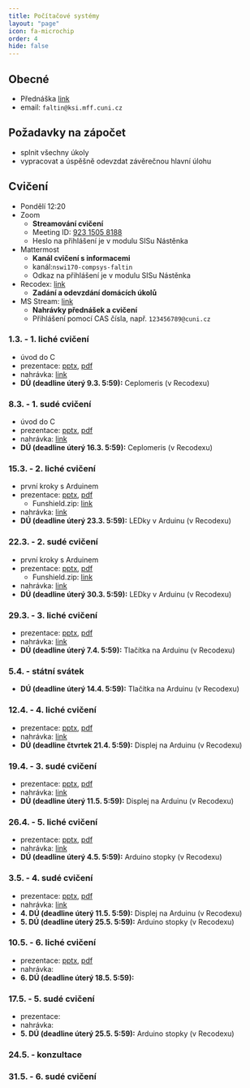 ```yaml
---
title: Počítačové systémy
layout: "page"
icon: fa-microchip
order: 4
hide: false
---
```


## Obecné
- Přednáška [link](https://www.ksi.mff.cuni.cz/teaching/nswi170-web)
- email: `faltin@ksi.mff.cuni.cz`

## Požadavky na zápočet
- splnit všechny úkoly
- vypracovat a úspěšně odevzdat závěrečnou hlavní úlohu

## Cvičení
- Pondělí 12:20
- Zoom
  - **Streamování cvičení**
  - Meeting ID: [923 1505 8188](https://cuni-cz.zoom.us/j/92315058188)
  - Heslo na přihlášení je v modulu SISu Nástěnka
- Mattermost
  - **Kanál cvičení s informacemi**
  - kanál:`nswi170-compsys-faltin`
  - Odkaz na přihlášení je v modulu SISu Nástěnka
- Recodex: [link](https://recodex.mff.cuni.cz/)
  - **Zadání a odevzdání domácích úkolů**
- MS Stream: [link](https://web.microsoftstream.com)
  - **Nahrávky přednášek a cvičení**
  - Přihlášení pomocí CAS čísla, např. `123456789@cuni.cz`

### 1.3. - 1. liché cvičení
- úvod do C
- prezentace: [pptx](data/2020-21/cs/tf-cs-01-C.pptx), [pdf](data/2020-21/cs/tf-cs-01-C.pdf)
- nahrávka: [link](https://web.microsoftstream.com/video/160ff081-e4ef-4280-a351-95af31f49d83)
- **DÚ (deadline úterý 9.3. 5:59):** Ceplomeris (v Recodexu)

### 8.3. - 1. sudé cvičení
- úvod do C
- prezentace: [pptx](data/2020-21/cs/tf-cs-01b-C.pptx), [pdf](data/2020-21/cs/tf-cs-01b-C.pdf)
- nahrávka: [link](https://web.microsoftstream.com/video/f138ef3b-8c52-4a8f-85df-140c02e08cbd)
- **DÚ (deadline úterý 16.3. 5:59):** Ceplomeris (v Recodexu)

### 15.3. - 2. liché cvičení
- první kroky s Arduinem
- prezentace: [pptx](data/2020-21/cs/tf-cs-02.pptx), [pdf](data/2020-21/cs/tf-cs-02.pdf)
  - Funshield.zip: [link](https://www.ksi.mff.cuni.cz/teaching/nswi170-web/download/Funshield.zip)
- nahrávka: [link](https://web.microsoftstream.com/video/43108460-ae51-467d-9e11-1f9b85254d6f)
- **DÚ (deadline úterý 23.3. 5:59):** LEDky v Arduinu (v Recodexu)

### 22.3. - 2. sudé cvičení
- první kroky s Arduinem
- prezentace: [pptx](data/2020-21/cs/tf-cs-02.pptx), [pdf](data/2020-21/cs/tf-cs-02.pdf)
  - Funshield.zip: [link](https://www.ksi.mff.cuni.cz/teaching/nswi170-web/download/Funshield.zip)
- nahrávka: [link](https://web.microsoftstream.com/video/2305415d-3558-4bcd-bd36-12669d7d1f64)
- **DÚ (deadline úterý 30.3. 5:59):** LEDky v Arduinu (v Recodexu)

### 29.3. - 3. liché cvičení
- prezentace: [pptx](data/2020-21/cs/tf-cs-03a.pptx), [pdf](data/2020-21/cs/tf-cs-03a.pdf)
- nahrávka: [link](https://web.microsoftstream.com/video/119a3932-c008-49c0-b7dd-7a8441cf8353)
- **DÚ (deadline úterý 7.4. 5:59):** Tlačítka na Arduinu (v Recodexu)

### 5.4. - státní svátek
- **DÚ (deadline úterý 14.4. 5:59):** Tlačítka na Arduinu (v Recodexu)

### 12.4. - 4. liché cvičení
- prezentace: [pptx](data/2020-21/cs/tf-cs-04a.pptx), [pdf](data/2020-21/cs/tf-cs-04a.pdf)
- nahrávka: [link](https://web.microsoftstream.com/video/404f2d80-179d-499e-8645-f3bc1b7ed998)
- **DÚ (deadline čtvrtek 21.4. 5:59):** Displej na Arduinu (v Recodexu)

### 19.4. - 3. sudé cvičení
- prezentace: [pptx](data/2020-21/cs/tf-cs-03a.pptx), [pdf](data/2020-21/cs/tf-cs-03a.pdf)
- nahrávka: [link](https://web.microsoftstream.com/video/4f22cf3e-be55-4df6-94fa-0a504c04a086)
- **DÚ (deadline úterý 11.5. 5:59):** Displej na Arduinu (v Recodexu)

### 26.4. - 5. liché cvičení
- prezentace: [pptx](data/2020-21/cs/tf-cs-05a.pptx), [pdf](data/2020-21/cs/tf-cs-05a.pdf)
- nahrávka: [link](https://web.microsoftstream.com/video/4d5fc8e7-e1fa-4df4-bd78-957dd21ef2af)
- **DÚ (deadline úterý 4.5. 5:59):** Arduino stopky (v Recodexu)

### 3.5. - 4. sudé cvičení
- prezentace: [pptx](data/2020-21/cs/tf-cs-04b.pptx), [pdf](data/2020-21/cs/tf-cs-04b.pdf)
- nahrávka: [link](https://web.microsoftstream.com/video/f50ce08a-93de-4650-ac84-f82f5e4a2a36)
- **4. DÚ (deadline úterý 11.5. 5:59):** Displej na Arduinu (v Recodexu)
- **5. DÚ (deadline úterý 25.5. 5:59):** Arduino stopky (v Recodexu)

### 10.5. - 6. liché cvičení
- prezentace: [pptx](data/2020-21/cs/tf-cs-06a.pptx), [pdf](data/2020-21/cs/tf-cs-06a.pdf)
- nahrávka: 
- **6. DÚ (deadline úterý 18.5. 5:59):** 

### 17.5. - 5. sudé cvičení
- prezentace: 
- nahrávka: 
- **5. DÚ (deadline úterý 25.5. 5:59):** Arduino stopky (v Recodexu)

### 24.5. - konzultace

### 31.5. - 6. sudé cvičení
